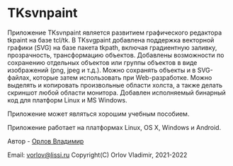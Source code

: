 # TKsvnpaint
Приложение TKsvnpaint является развитием графического редактора tkpaint на базе tcl/tk.
В TKsvgpaint добавлена поддержка векторной графики (SVG) на базе пакета tkpath, 
включая градиентную заливку, прозрачность, трансформацию объектов.
Добавлены возможности по сохранению отдельных объектов или 
группы объектов в виде изображений (png, jpeg и т.д.).
Можно сохранять объекты и в SVG-файлах, которые затем использовать при Web-разработке.
Можно выделять и копировать произвольные области холста, а также
делать скриншот любой области монитора.
Добавлен исполняемый бинарный код для платформ Linux и MS Windows.

Приложение может являться хорошим учебным пособием.

Приложение работает на платформах Linux, OS X, Windows и Android.

Автор - [Орлов Владимир](http://museum.lissi-crypto.ru/)

Email: vorlov@lissi.ru
Copyright(C) Orlov Vladimir, 2021-2022

